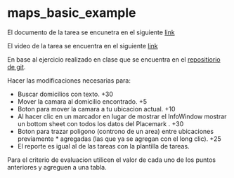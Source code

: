 # maps_basic_example

El documento de la tarea se encunetra en el siguiente [link](https://docs.google.com/document/d/1AvEZ7mBCGQHe-qtnknhvM-2LS5YBHHC6tw-1rdaM3TA/edit?usp=sharing)

El video de la tarea se encuentra en el siguiente [link](https://youtu.be/Pdcy9CHvv0E)

En base al ejercicio realizado en clase que se encuentra en el [repositiorio de git](https://github.com/01FC/maps_basic_example_flutter).

Hacer las modificaciones necesarias para:

- Buscar domicilios con texto. +30
- Mover la camara al domicilio encontrado. +5
- Boton para mover la camara a tu ubicacion actual. +10
- Al hacer clic en un marcador en lugar de mostrar el InfoWindow mostrar un bottom sheet con todos los datos del Placemark . +30
- Boton para trazar poligono (controno de un area) entre ubicaciones previamente \* agregadas (las que ya se agregan con el long clic). +25
- El reporte es igual al de las tareas con la plantilla de tareas.

Para el criterio de evaluacion utilicen el valor de cada uno de los puntos anteriores y agreguen a una tabla.
